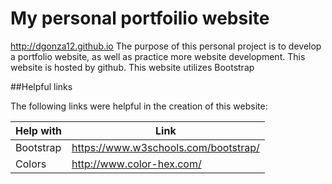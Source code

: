 # My personal portfoilio website
http://dgonza12.github.io
The purpose of this personal project is to develop a portfolio website, as well as practice more website development. This website is hosted by github. This website utilizes Bootstrap

##Helpful links

The following links were helpful in the creation of this website:

|Help with      |Link                                   |
|---------------|---------------------------------------|
|Bootstrap      |https://www.w3schools.com/bootstrap/   |
|Colors         |http://www.color-hex.com/              |
